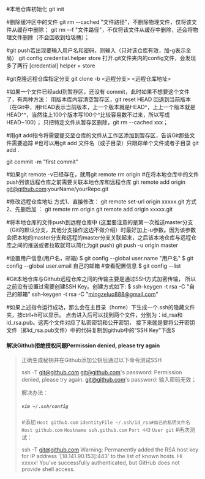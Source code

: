 #本地仓库初始化
git init

#删除缓冲区中的文件
git rm --cached "文件路径"，不删除物理文件，仅将该文件从缓存中删除；
git rm --f "文件路径"，不仅将该文件从缓存中删除，还会将物理文件删除（不会回收到垃圾桶）；

#git push若出现要输入用户名和密码，则输入（只对该仓库有效，加-g表示全局）
git config  credential.helper store 
打开.git文件夹内的config文件，会发现多了两行
[credential]
    helper = store

#git克隆远程仓库指定分支
git clone -b <远程分支> <远程仓库地址>

#如果一个文件已经add到暂存区，还没有 commit，此时如果不想要这个文件了，有两种方法：
用版本库内容清空暂存区，git reset HEAD 回退到当前版本（在Git中，用HEAD表示当前版本，上一个版本就是HEAD^，上上一个版本就是HEAD^^，当然往上100个版本写100个^比较容易数不过来，所以写成HEAD~100）；
只把特定文件从暂存区删除，git rm --cached xxx；

#用git add指令将需要提交至仓库的文件从工作区添加到暂存区，告诉Git那些文件需要追踪 
#也可以用git add 文件名（或子目录）只跟踪单个文件或者子目录 
git add .

git commit -m "first commit"

#如果git remote -v已经存在，就用git remote rm origin
#在将本地仓库中的文件push到该远程仓库之前需要关联本地仓库和远程仓库
git remote add origin git@github.com:yourName/yourRepo.git 

#修改远程仓库地址
方式1、直接修改：
git remote set-url origin xxxxx.git
方式2、先删后加 ：
git remote rm origin
git remote add origin xxxxx.git

#将本地仓库的文件push到远程仓库中
(这里要注意的是第一次推送master分支（Git的默认分支，其他分支操作这边不做介绍）时最好加上-u参数。因为该参数会把本地的master分支和远程的master分支关联起来，之后该本地仓库与远程仓库之间的推送或者拉取就可以简化为git push)
git push -u origin master

#设置用户信息(用户名，邮箱)
$ git config --global user.name "用户名"
$ git config --global user.email 自己的邮箱
#查看配置信息
$ git config --list

#Git本地仓库与Github远程仓库之间的传输主要是通过SSH方式加密传输，
所以之前没有设置过需要创建SSH Key。创建方式如下:
$ ssh-keygen -t rsa -C "自己的邮箱"
ssh-keygen -t rsa -C "mingzeluo888@gmail.com"

#如果上述指令运行成功，那么会在主目录（home）下生成一个.ssh的隐藏文件夹，按ctrl+h可以显示。
点击进入后可以找到两个文件，分别为：id_rsa和id_rsa.pub。这两个文件对应了私密密钥和公开密钥，
接下来就是要将公开密钥文件（即id_rsa.pub文件）中的代码复制到github中的“SSH Key”下面S



#### 解决Github拒绝授权问题Permission denied, please try again

> 正确生成秘钥并在Github添加公钥后通过以下命令测试SSH
>
> ssh -T git@github.com
> git@github.com's password: 
> Permission denied, please try again.
> git@github.com's password: 
> 输入密码无效；
>
> 解决办法：
>
> ##### `vim ~/.ssh/config`
>
> #添加
> `Host github.com`
> `identityFile ~/.ssh/id_rsa#自己的私钥文件名`
> `Host github.com`
> `Hostname ssh.github.com`
> `Port 443`
> `User git`
> #再次测试：
>
> ssh -T git@github.com
> Warning: Permanently added the RSA host key for IP address '[18.141.90.153]:443' to the list of known hosts.
> Hi xxxxx! You've successfully authenticated, but GitHub does not provide shell access.

